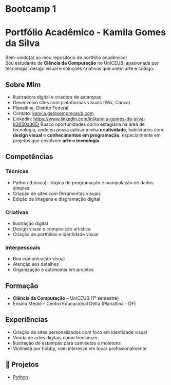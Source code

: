 # Bootcamp 1
# Portfólio Acadêmico - Kamila Gomes da Silva

Bem-vindo(a) ao meu repositório de portfólio acadêmico!  
Sou estudante de **Ciência da Computação** no UniCEUB, apaixonada por tecnologia, design visual e soluções criativas que unem arte e código.

## Sobre Mim

-  Ilustradora digital e criadora de estampas
-  Desenvolvo sites com plataformas visuais (Wix, Canva)
-  Planaltina, Distrito Federal
-  Contato: kamila.gs@sempreceub.com
-  Linkedin: https://www.linkedin.com/in/kamila-gomes-da-silva-83050a365/
Busco oportunidades como estagiária na área de tecnologia, onde eu possa aplicar minha **criatividade**, habilidades com **design visual** e **conhecimentos em programação**, especialmente em projetos que envolvem **arte e tecnologia**.

##  Competências

### Técnicas
- Python (básico) – lógica de programação e manipulação de dados simples
- Criação de sites com ferramentas visuais
- Edição de imagens e diagramação digital

### Criativas
- Ilustração digital
- Design visual e composição artística
- Criação de portfólios e identidade visual

### Interpessoais
- Boa comunicação visual
- Atenção aos detalhes
- Organização e autonomia em projetos

##  Formação

- **Ciência da Computação** – UniCEUB (1º semestre)
- Ensino Médio – Centro Educacional Delta (Planaltina - DF)

##  Experiências

- Criação de sites personalizados com foco em identidade visual
- Venda de artes digitais como freelancer
- Ilustração de estampas para camisetas e moletons
- Violinista por hobby, com interesse em tocar profissionalmente

## 📁 Projetos
- [Python](https://github.com/anne-cgm/Bootcamp-I/tree/main/Python)

